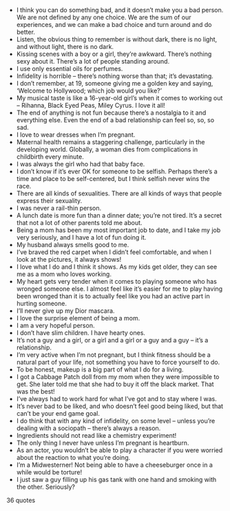  - I think you can do something bad, and it doesn’t make you a bad person. We are not defined by any one choice. We are the sum of our experiences, and we can make a bad choice and turn around and do better.
 - Listen, the obvious thing to remember is without dark, there is no light, and without light, there is no dark.
 - Kissing scenes with a boy or a girl, they’re awkward. There’s nothing sexy about it. There’s a lot of people standing around.
 - I use only essential oils for perfumes.
 - Infidelity is horrible – there’s nothing worse than that; it’s devastating.
 - I don’t remember, at 19, someone giving me a golden key and saying, ‘Welcome to Hollywood; which job would you like?’
 - My musical taste is like a 16-year-old girl’s when it comes to working out – Rihanna, Black Eyed Peas, Miley Cyrus. I love it all!
 - The end of anything is not fun because there’s a nostalgia to it and everything else. Even the end of a bad relationship can feel so, so, so sad.
 - I love to wear dresses when I’m pregnant.
 - Maternal health remains a staggering challenge, particularly in the developing world. Globally, a woman dies from complications in childbirth every minute.
 - I was always the girl who had that baby face.
 - I don’t know if it’s ever OK for someone to be selfish. Perhaps there’s a time and place to be self-centered, but I think selfish never wins the race.
 - There are all kinds of sexualities. There are all kinds of ways that people express their sexuality.
 - I was never a rail-thin person.
 - A lunch date is more fun than a dinner date; you’re not tired. It’s a secret that not a lot of other parents told me about.
 - Being a mom has been my most important job to date, and I take my job very seriously, and I have a lot of fun doing it.
 - My husband always smells good to me.
 - I’ve braved the red carpet when I didn’t feel comfortable, and when I look at the pictures, it always shows!
 - I love what I do and I think it shows. As my kids get older, they can see me as a mom who loves working.
 - My heart gets very tender when it comes to playing someone who has wronged someone else. I almost feel like it’s easier for me to play having been wronged than it is to actually feel like you had an active part in hurting someone.
 - I’ll never give up my Dior mascara.
 - I love the surprise element of being a mom.
 - I am a very hopeful person.
 - I don’t have slim children. I have hearty ones.
 - It’s not a guy and a girl, or a girl and a girl or a guy and a guy – it’s a relationship.
 - I’m very active when I’m not pregnant, but I think fitness should be a natural part of your life, not something you have to force yourself to do.
 - To be honest, makeup is a big part of what I do for a living.
 - I got a Cabbage Patch doll from my mom when they were impossible to get. She later told me that she had to buy it off the black market. That was the best!
 - I’ve always had to work hard for what I’ve got and to stay where I was.
 - It’s never bad to be liked, and who doesn’t feel good being liked, but that can’t be your end game goal.
 - I do think that with any kind of infidelity, on some level – unless you’re dealing with a sociopath – there’s always a reason.
 - Ingredients should not read like a chemistry experiment!
 - The only thing I never have unless I’m pregnant is heartburn.
 - As an actor, you wouldn’t be able to play a character if you were worried about the reaction to what you’re doing.
 - I’m a Midwesterner! Not being able to have a cheeseburger once in a while would be torture!
 - I just saw a guy filling up his gas tank with one hand and smoking with the other. Seriously?

36 quotes
